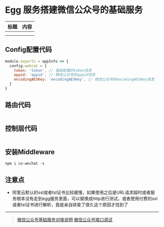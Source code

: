 # Egg 服务搭建微信公众号的基础服务

| 标题 | 内容 |
| --- | --- |
| | |
| | |

## Config配置代码
```javascript
module.exports = appInfo => {
  config.wehcat = {
    token: 'token', // 基础配置的token信息
    appid: 'appid', // 微信公众号的appid信息
    encodingAESKey: 'encodingAESKey', // 微信公众号的encodingAESKey信息
  }
}
```

## 路由代码
```javascript

```

## 控制层代码 

```javascript

```

## 安装Middleware

```shell
npm i co-wechat -s
```


## 注意点

- 阿里云默认的ssl或者tsl证书比较缓慢，如果使用之后是URL请求超时或者服务根本没有走到egg服务里面，可以替换成http进行测试，或者使用付费的ssl或者tsl证书进行解析，我是亲自排查了很久这个原因才找到了

------

> [微信公众号基础服务对接说明](https://developers.weixin.qq.com/doc/offiaccount/Basic_Information/Access_Overview.html)
> [微信公众号接口调试](https://mp.weixin.qq.com/debug/cgi-bin/apiinfo)